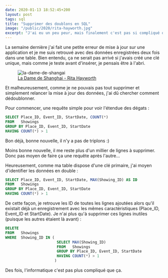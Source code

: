 ```yaml
---
date: 2020-01-13 18:52:45+200
layout: post
tags: sql
title: "Supprimer des doublons en SQL"
image: "/public/2020/rita-hayworth.jpg"
excerpt: "J'ai eu un peu peur, mais finalement c'est pas si compliqué que ça de supprimer des lignes en doubles dans une table SQL Server."
---
```


La semaine dernière j'ai fait une petite erreur de mise à jour sur une application et je me suis retrouvé avec des données enregistrées deux fois dans une table. Bien entendu, ça ne serait pas arrivé si j'avais créé une clé unique, mais comme je teste avant d'insérer, je pensais être à l'abri.

<figure>
  <img src="{{ page.image }}" alt="la-dame-de-shangai" />
  <figcaption>
    <a href="https://fr.wikipedia.org/wiki/La_Dame_de_Shanghai">La Dame de Shanghai - Rita Hayworth</a>
  </figcaption>
</figure>

Et malheureusement, comme je ne pouvais pas tout supprimer et simplement relancer la mise à jour des données, j'ai dû chercher comment dédoublonner.

Pour commencer, une requête simple pour voir l'étendue des dégats :

```sql
SELECT Place_ID, Event_ID, StartDate, COUNT(*)
FROM   Showings
GROUP BY Place_ID, Event_ID, StartDate
HAVING COUNT(*) > 1
```

Bon déjà, bonne nouvelle, il n'y a pas de triplons :)

Moins bonne nouvelle, il me reste plus d'un millier de lignes à supprimer. Donc pas moyen de faire ça une requête après l'autre...

Heureusement, comme ma table dispose d'une clé primaire, j'ai moyen d'identifier les données en double :

```sql
SELECT Place_ID, Event_ID, StartDate, MAX(Showing_ID) AS ID
FROM   Showings
GROUP BY Place_ID, Event_ID, StartDate
HAVING COUNT(*) > 1
```

De cette façon, je retrouve les ID de toutes les lignes ajoutées alors qu'il existait déjà un enregistrement avec les mêmes caractéristiques (Place_ID, Event_ID et StartDate). Je n'ai plus qu'à supprimer ces lignes inutiles (puisque les autres étaient là avant) :

```sql
DELETE
FROM   Showings
WHERE  Showing_ID IN (
                       SELECT MAX(Showing_ID)
                       FROM   Showings
                       GROUP BY Place_ID, Event_ID, StartDate
                       HAVING COUNT(*) > 1
                      )
```

Des fois, l'informatique c'est pas plus compliqué que ça.
